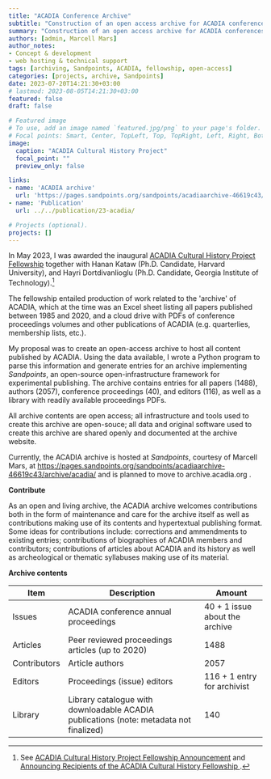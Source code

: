 ```yaml
---
title: "ACADIA Conference Archive"
subtitle: "Construction of an open access archive for ACADIA conferences (1985-2023)."
summary: "Construction of an open access archive for ACADIA conferences (1985-2023)."
authors: [admin, Marcell Mars]
author_notes: 
- Concept & development 
- web hosting & technical support
tags: [archiving, Sandpoints, ACADIA, fellowship, open-access]
categories: [projects, archive, Sandpoints]
date: 2023-07-20T14:21:30+03:00
# lastmod: 2023-08-05T14:21:30+03:00
featured: false
draft: false

# Featured image
# To use, add an image named `featured.jpg/png` to your page's folder.
# Focal points: Smart, Center, TopLeft, Top, TopRight, Left, Right, BottomLeft, Bottom, BottomRight.
image:
  caption: "ACADIA Cultural History Project"
  focal_point: ""
  preview_only: false

links: 
- name: 'ACADIA archive'
  url: 'https://pages.sandpoints.org/sandpoints/acadiaarchive-46619c43/archive/acadia/'
- name: 'Publication'
  url: ../../publication/23-acadia/

# Projects (optional).
projects: []
---
```




In May 2023, I was awarded the inaugural [ACADIA Cultural History Project Fellowship](http://acadia.org/news/69P4TY) together with Hanan Kataw (Ph.D. Candidate, Harvard University), and Hayri Dortdivanlioglu (Ph.D. Candidate, Georgia Institute of Technology).[^fellows] 

The fellowship entailed production of work related to the 'archive' of ACADIA, which at the time was an Excel sheet listing all papers published between 1985 and 2020, and a cloud drive with PDFs of conference proceedings volumes and other publications of ACADIA (e.g. quarterlies, membership lists, etc.).

My proposal was to create an open-access archive to host all content published by ACADIA. Using the data available, I wrote a Python program to parse this information and generate entries for an archive implementing *Sandpoints*, an open-source open-infrastructure framework for experimental publishing. 
The archive contains entries for all papers (1488), authors (2057), conference proceedings (40), and editors (116), as well as a library with readily available proceedings PDFs.

All archive contents are open access; all infrastructure and tools used to create this archive are open-souce; all data and original software used to create this archive are shared openly and documented at the archive website. 

Currently, the ACADIA archive is hosted at *Sandpoints*, courtesy of Marcell Mars, at https://pages.sandpoints.org/sandpoints/acadiaarchive-46619c43/archive/acadia/ and is planned to move to archive.acadia.org .

**Contribute**  

As an open and living archive, the ACADIA archive welcomes contributions both in the form of maintenance and care for the archive itself as well as contributions making use of its contents and hypertextual publishing format. Some ideas for contributions include: corrections and ammendments to existing entries; contributions of biographies of ACADIA members and contributors; contributions of articles about ACADIA and its history as well as archeological or thematic syllabuses making use of its material.  

**Archive contents**   

| Item |Description|  Amount|
|-|-|-|
| Issues | ACADIA conference annual proceedings | 40  + 1 issue about the archive| 
| Articles |Peer reviewed proceedings articles (up to 2020) |  1488 |
| Contributors |Article authors| 2057 | 
| Editors|Proceedings (issue) editors| 116 + 1 entry for archivist | 
| Library | Library catalogue with downloadable ACADIA publications (note: metadata not finalized) | 140 | 


[^fellows]: See [ACADIA Cultural History Project Fellowship Announcement](http://acadia.org/news/69P4TY) and  [Announcing Recipients of the ACADIA Cultural History Fellowship
](http://acadia.org/features/GVHMR9).

